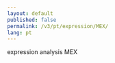 ```yaml
---
layout: default
published: false
permalink: /v3/pt/expression/MEX/
lang: pt
---
```


expression analysis MEX
